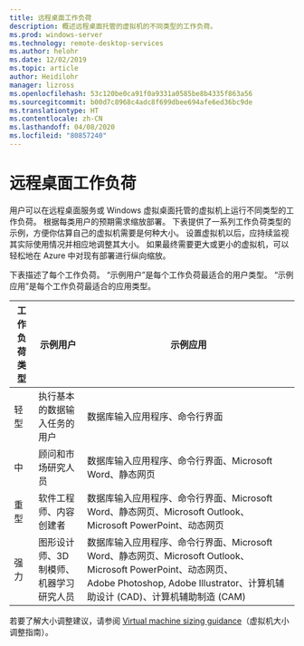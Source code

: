 ```yaml
---
title: 远程桌面工作负荷
description: 概述远程桌面托管的虚拟机的不同类型的工作负荷。
ms.prod: windows-server
ms.technology: remote-desktop-services
ms.author: helohr
ms.date: 12/02/2019
ms.topic: article
author: Heidilohr
manager: lizross
ms.openlocfilehash: 53c120be0ca91f0a9331a0585be8b4335f863a56
ms.sourcegitcommit: b00d7c8968c4adc8f699dbee694afe6ed36bc9de
ms.translationtype: HT
ms.contentlocale: zh-CN
ms.lasthandoff: 04/08/2020
ms.locfileid: "80857240"
---
```

# <a name="remote-desktop-workloads"></a>远程桌面工作负荷

用户可以在远程桌面服务或 Windows 虚拟桌面托管的虚拟机上运行不同类型的工作负荷。 根据每类用户的预期需求缩放部署。 下表提供了一系列工作负荷类型的示例，方便你估算自己的虚拟机需要是何种大小。 设置虚拟机以后，应持续监视其实际使用情况并相应地调整其大小。 如果最终需要更大或更小的虚拟机，可以轻松地在 Azure 中对现有部署进行纵向缩放。

下表描述了每个工作负荷。 “示例用户”是每个工作负荷最适合的用户类型。 “示例应用”是每个工作负荷最适合的应用类型。

| 工作负荷类型 | 示例用户 | 示例应用 |
| --- | --- | --- |
| 轻型 | 执行基本的数据输入任务的用户 | 数据库输入应用程序、命令行界面 |
| 中 | 顾问和市场研究人员 | 数据库输入应用程序、命令行界面、Microsoft Word、静态网页 |
| 重型 | 软件工程师、内容创建者 | 数据库输入应用程序、命令行界面、Microsoft Word、静态网页、Microsoft Outlook、Microsoft PowerPoint、动态网页 |
| 强力 | 图形设计师、3D 制模师、机器学习研究人员 | 数据库输入应用程序、命令行界面、Microsoft Word、静态网页、Microsoft Outlook、Microsoft PowerPoint、动态网页、Adobe Photoshop, Adobe Illustrator、计算机辅助设计 (CAD)、计算机辅助制造 (CAM) |

若要了解大小调整建议，请参阅 [Virtual machine sizing guidance](virtual-machine-recs.md)（虚拟机大小调整指南）。
